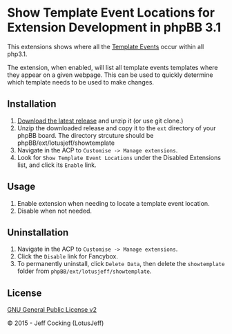 # Show Template Event Locations for Extension Development in phpBB 3.1

This extensions shows where all the [Template Events](https://wiki.phpbb.com/Event_List#Template_Events) occur within all php3.1.  

The extension, when enabled, will list all template events templates where they appear on a given webpage. This can be used to quickly determine
which template needs to be used to make changes.

## Installation
1. [Download the latest release](https://github.com/LotusJeff/showtemplate) and unzip it (or use git clone.)
2. Unzip the downloaded release and copy it to the `ext` directory of your phpBB board. The directory strcuture should be phpBB/ext/lotusjeff/showtemplate
3. Navigate in the ACP to `Customise -> Manage extensions`.
4. Look for `Show Template Event Locations` under the Disabled Extensions list, and click its `Enable` link.

## Usage
1. Enable extension when needing to locate a template event location.
2. Disable when not needed.

## Uninstallation
1. Navigate in the ACP to `Customise -> Manage extensions`.
2. Click the `Disable` link for Fancybox.
3. To permanently uninstall, click `Delete Data`, then delete the `showtemplate` folder from `phpBB/ext/lotusjeff/showtemplate`.

## License
[GNU General Public License v2](http://opensource.org/licenses/GPL-2.0)

© 2015 - Jeff Cocking (LotusJeff)
